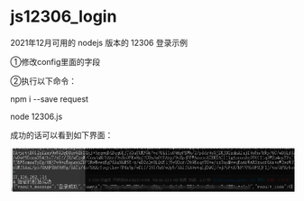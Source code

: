 # js12306_login
2021年12月可用的 nodejs 版本的 12306 登录示例

①修改config里面的字段

②执行以下命令：

npm i --save request

node 12306.js

成功的话可以看到如下界面：

![12306.png](./12306.png)
